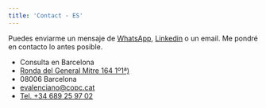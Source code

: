 ```yaml
---
title: 'Contact - ES'
---
```


Puedes enviarme un mensaje de <a href="https://api.whatsapp.com/send?phone=689259702">WhatsApp</a>, [Linkedin](https://www.linkedin.com/in/eduardovalencianomendoza/) o un email. Me
pondré en contacto lo antes posible.


- Consulta en Barcelona
- [Ronda del General Mitre 164 1º1ª)](https://maps.app.goo.gl/Hf2BuXZfGD6amCMY8)
- 08006 Barcelona
- <a href="mailto:evalenciano@copc.cat">evalenciano@copc.cat</a>
- <a href="tel:+34689259702">Tel. +34 689 25 97 02</a>
 